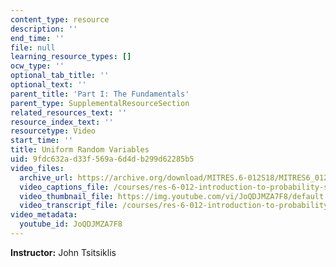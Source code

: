 ```yaml
---
content_type: resource
description: ''
end_time: ''
file: null
learning_resource_types: []
ocw_type: ''
optional_tab_title: ''
optional_text: ''
parent_title: 'Part I: The Fundamentals'
parent_type: SupplementalResourceSection
related_resources_text: ''
resource_index_text: ''
resourcetype: Video
start_time: ''
title: Uniform Random Variables
uid: 9fdc632a-d33f-569a-6d4d-b299d62285b5
video_files:
  archive_url: https://archive.org/download/MITRES.6-012S18/MITRES6_012S18_L05-05_300k.mp4
  video_captions_file: /courses/res-6-012-introduction-to-probability-spring-2018/9da267cf53cd52b888f770d2b2b8b0c1_JoQDJMZA7F8.vtt
  video_thumbnail_file: https://img.youtube.com/vi/JoQDJMZA7F8/default.jpg
  video_transcript_file: /courses/res-6-012-introduction-to-probability-spring-2018/1d88bfc10e2d4117a52c8620e0437958_JoQDJMZA7F8.pdf
video_metadata:
  youtube_id: JoQDJMZA7F8
---
```


**Instructor:** John Tsitsiklis



